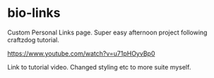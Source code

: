 # bio-links

Custom Personal Links page. Super easy afternoon project following craftzdog tutorial.

https://www.youtube.com/watch?v=u71pHOyvBp0 

Link to tutorial video. Changed styling etc to more suite myself.
